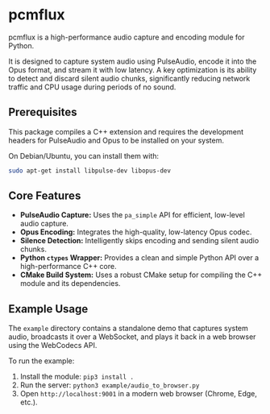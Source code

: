 # pcmflux

pcmflux is a high-performance audio capture and encoding module for Python.

It is designed to capture system audio using PulseAudio, encode it into the Opus format, and stream it with low latency. A key optimization is its ability to detect and discard silent audio chunks, significantly reducing network traffic and CPU usage during periods of no sound.

## Prerequisites

This package compiles a C++ extension and requires the development headers for PulseAudio and Opus to be installed on your system.

On Debian/Ubuntu, you can install them with:
```bash
sudo apt-get install libpulse-dev libopus-dev
```

## Core Features

- **PulseAudio Capture:** Uses the `pa_simple` API for efficient, low-level audio capture.
- **Opus Encoding:** Integrates the high-quality, low-latency Opus codec.
- **Silence Detection:** Intelligently skips encoding and sending silent audio chunks.
- **Python `ctypes` Wrapper:** Provides a clean and simple Python API over a high-performance C++ core.
- **CMake Build System:** Uses a robust CMake setup for compiling the C++ module and its dependencies.

## Example Usage

The `example` directory contains a standalone demo that captures system audio, broadcasts it over a WebSocket, and plays it back in a web browser using the WebCodecs API.

To run the example:

1.  Install the module: `pip3 install .`
2.  Run the server: `python3 example/audio_to_browser.py`
3.  Open `http://localhost:9001` in a modern web browser (Chrome, Edge, etc.).
